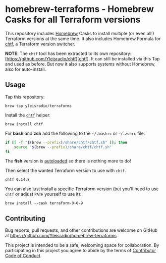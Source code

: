 # homebrew-terraforms - Homebrew Casks for all Terraform versions

This repository includes [Homebrew](https://brew.sh/) Casks to install multiple (or even all!) Terraform versions at the same time. It also includes Homebrew Formula for [chtf][], a Terraform version switcher.

**NOTE**: The `chtf` tool has been extracted to its own repository: [https://github.com/Yleisradio/chtf][chtf]. It can still be installed via this Tap and used as before. But now it also supports systems without Homebrew, also for auto-install.

[chtf]: https://github.com/Yleisradio/chtf

## Usage

Tap this repository:

    brew tap yleisradio/terraforms

Install the [`chtf`](https://github.com/Yleisradio/chtf) helper:

    brew install chtf

For **bash** and **zsh** add the following to the `~/.bashrc` or `~/.zshrc` file:
```bash
if [[ -f "$(brew --prefix)/share/chtf/chtf.sh" ]]; then
    source "$(brew --prefix)/share/chtf/chtf.sh"
fi
```


The **fish** version is [autoloaded](https://fishshell.com/docs/current/tutorial.html#autoloading-functions) so there is nothing more to do!

Then select the wanted Terraform version to use with `chtf`.

    chtf 0.14.8

You can also just install a specific Terraform version (but you'll need to use `chtf` or adjust `PATH` yourself to use it):

    brew install --cask terraform-0-6-9

## Contributing

Bug reports, pull requests, and other contributions are welcome on GitHub at https://github.com/Yleisradio/homebrew-terraforms.

This project is intended to be a safe, welcoming space for collaboration. By participating in this project you agree to abide by the terms of [Contributor Code of Conduct](CODE_OF_CONDUCT.md).
